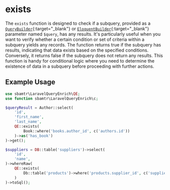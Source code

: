 # exists

The `exists` function is designed to check if a subquery, provided as
a [`QueryBuilder`](https://laravel.com/docs/queries){:target="_blank"}
or [`EloquentBuilder`](https://laravel.com/docs/eloquent){:target="_blank"} parameter named `$query`, has any results.
It's particularly useful when you want to verify whether a certain condition or set of criteria within a
subquery yields any records. The function returns true if the subquery has results, indicating that data exists based on
the specified conditions. Conversely, it returns false if the subquery does not return any results. This function is
handy for conditional logic where you need to determine the existence of data in a subquery before proceeding with
further actions.

## Example Usage

```php
use sbamtr\LaravelQueryEnrich\QE;
use function sbamtr\LaravelQueryEnrich\c;

$queryResult = Author::select(
    'id',
    'first_name',
    'last_name',
    QE::exists(
        Book::where('books.author_id', c('authors.id'))
    )->as('has_book')
)->get();
```

```php
$suppliers = DB::table('suppliers')->select(
    'id',
    'name',
)->whereRaw(
    QE::exists(
        Db::table('products')->where('products.supplier_id', c('suppliers.id'))->where('price', '<', 25)
    )
)->toSql();
```